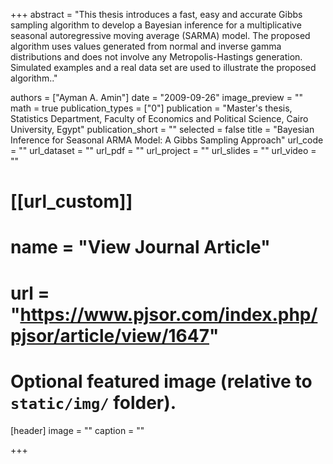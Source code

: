 +++
abstract = "This thesis introduces a fast, easy and accurate Gibbs sampling algorithm to develop a Bayesian inference for a multiplicative seasonal autoregressive moving average (SARMA) model. The proposed algorithm uses values generated from normal and inverse gamma distributions and does not involve any Metropolis-Hastings generation. Simulated examples and a real data set are used to illustrate the proposed algorithm.."

authors = ["Ayman A. Amin"]
date = "2009-09-26"
image_preview = ""
math = true
publication_types = ["0"]
publication = "Master's thesis, Statistics Department, Faculty of Economics and Political Science, Cairo University, Egypt"
publication_short = ""
selected = false
title = "Bayesian Inference for Seasonal ARMA Model: A Gibbs Sampling Approach"
url_code = ""
url_dataset = ""
url_pdf = ""
url_project = ""
url_slides = ""
url_video = ""

# [[url_custom]]
# name = "View Journal Article"
# url = "https://www.pjsor.com/index.php/pjsor/article/view/1647"

# Optional featured image (relative to `static/img/` folder).
[header]
image = ""
caption = ""

+++
